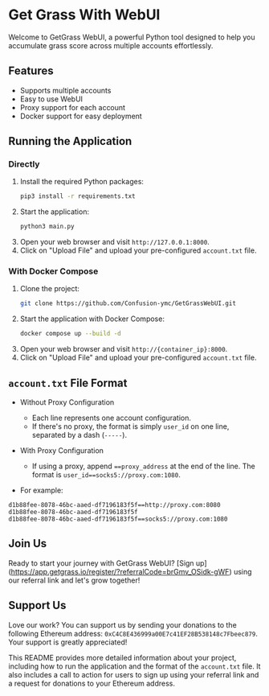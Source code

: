 # Get Grass With WebUI

Welcome to GetGrass WebUI, a powerful Python tool designed to help you accumulate grass score across multiple accounts effortlessly.

## Features

- Supports multiple accounts
- Easy to use WebUI
- Proxy support for each account
- Docker support for easy deployment

## Running the Application

### Directly

1. Install the required Python packages:
    ```bash
    pip3 install -r requirements.txt
    ```
2. Start the application:
    ```bash
    python3 main.py
    ```
3. Open your web browser and visit `http://127.0.0.1:8000`.
4. Click on "Upload File" and upload your pre-configured `account.txt` file.

### With Docker Compose

1. Clone the project:
    ```bash
    git clone https://github.com/Confusion-ymc/GetGrassWebUI.git
    ```
2. Start the application with Docker Compose:
    ```bash
    docker compose up --build -d
    ```
3. Open your web browser and visit `http://{container_ip}:8000`.
4. Click on "Upload File" and upload your pre-configured `account.txt` file.

## `account.txt` File Format

- Without Proxy Configuration
  - Each line represents one account configuration.
  - If there's no proxy, the format is simply `user_id` on one line, separated by a dash (`-----`).
- With Proxy Configuration
  - If using a proxy, append `==proxy_address` at the end of the line. The format is `user_id==socks5://proxy.com:1080`.

- For example:
 ```text
d1b88fee-8078-46bc-aaed-df7196183f5f==http://proxy.com:8080
d1b88fee-8078-46bc-aaed-df7196183f5f
d1b88fee-8078-46bc-aaed-df7196183f5f==socks5://proxy.com:1080
```

## Join Us

Ready to start your journey with GetGrass WebUI? [Sign up] (https://app.getgrass.io/register/?referralCode=brGmv_OSidk-gWF) using our referral link and let's grow together!

## Support Us

Love our work? You can support us by sending your donations to the following Ethereum address: `0xC4C8E436999a00E7c41EF28B538148c7Fbeec879`. Your support is greatly appreciated!

This README provides more detailed information about your project, including how to run the application and the format of the `account.txt` file. It also includes a call to action for users to sign up using your referral link and a request for donations to your Ethereum address.
